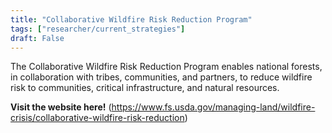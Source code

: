```yaml
---
title: "Collaborative Wildfire Risk Reduction Program"
tags: ["researcher/current_strategies"]
draft: False
---
```


The Collaborative Wildfire Risk Reduction Program enables national forests, in collaboration with tribes, communities, and partners, to reduce wildfire risk to communities, critical infrastructure, and natural resources.

**Visit the website here!** (https://www.fs.usda.gov/managing-land/wildfire-crisis/collaborative-wildfire-risk-reduction)

